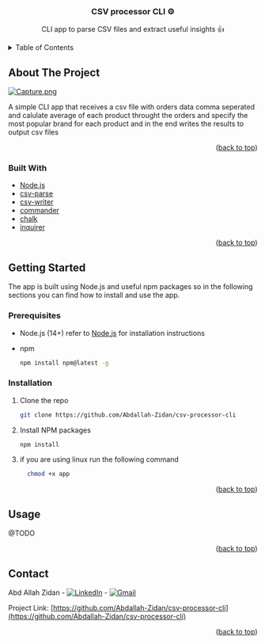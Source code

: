 <br />
<div align="center">
<h3 align="center">CSV processor CLI ⚙️</h3>

  <p align="center">
    CLI app to parse CSV files and extract useful insights 👍
    <br />
</div>



<!-- TABLE OF CONTENTS -->
<details>
  <summary>Table of Contents</summary>
  <ol>
    <li>
      <a href="#about-the-project">About The Project</a>
      <ul>
        <li><a href="#built-with">Built With</a></li>
      </ul>
    </li>
    <li>
      <a href="#getting-started">Getting Started</a>
      <ul>
        <li><a href="#prerequisites">Prerequisites</a></li>
        <li><a href="#installation">Installation</a></li>
      </ul>
    </li>
    <li><a href="#usage">Usage</a></li>
    <li><a href="#contact">Contact</a></li>
  </ol>
</details>





## About The Project

[![Capture.png](https://i.postimg.cc/yd5MGKQJ/Capture.png)](https://postimg.cc/nj4SsytZ)

A simple CLI app that receives a csv file with orders data comma seperated and calulate average of each product throught the orders and specify the most popular brand for each product and in the end writes the results to output csv files

<p align="right">(<a href="#readme-top">back to top</a>)</p>

### Built With

* [Node.js][Node-url]
* [csv-parse][csv-parse-url]
* [csv-writer][csv-writer-url]
* [commander][commander-url]
* [chalk][chalk-url]
* [inquirer][inquirer-url]

<p align="right">(<a href="#readme-top">back to top</a>)</p>


## Getting Started

The app is built using Node.js and useful npm packages so in the following sections you can find how to install and use the app.

### Prerequisites

* Node.js (14+)
refer to [Node.js][Node-url] for installation instructions

* npm
  ```sh
  npm install npm@latest -g
  ```

### Installation

1. Clone the repo
   ```sh
   git clone https://github.com/Abdallah-Zidan/csv-processor-cli
   ```
2. Install NPM packages
   ```sh
   npm install
   ```
3. if you are using linux run the following command
    ```sh
      chmod +x app
    ```

<p align="right">(<a href="#readme-top">back to top</a>)</p>



<!-- USAGE EXAMPLES -->

## Usage
@TODO

<p align="right">(<a href="#readme-top">back to top</a>)</p>


<!-- CONTACT -->

## Contact

Abd Allah Zidan  - [![LinkedIn][linkedin-shield]][linkedin-url] - 	[![Gmail](https://img.shields.io/badge/Gmail-D14836?style=for-the-badge&logo=gmail&logoColor=white)](mailto:eng.abdallahzidan@gmail.com?subject=[GitHub]%20Source%20CLI)

Project Link: [https://github.com/Abdallah-Zidan/csv-processor-cli](https://github.com/Abdallah-Zidan/csv-processor-cli)

<p align="right">(<a href="#readme-top">back to top</a>)</p>



[linkedin-shield]: https://img.shields.io/badge/-LinkedIn-black.svg?style=for-the-badge&logo=linkedin&colorB=555

[linkedin-url]: https://www.linkedin.com/in/abdallah-zidan/

[product-screenshot]: https://postimg.cc/nj4SsytZ

[node-url]:https://nodejs.org/

[csv-parse-url]:https://csv.js.org/parse/

[csv-writer-url]: https://github.com/ryu1kn/csv-writer

[commander-url]:https://github.com/tj/commander.js

[chalk-url]:https://github.com/chalk/chalk

[inquirer-url]:https://github.com/SBoudrias/Inquirer.js